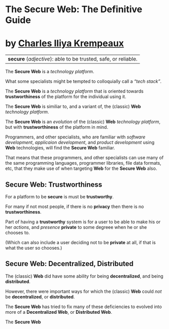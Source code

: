 # The Secure Web: The Definitive Guide
# by [Charles Iliya Krempeaux](http://changelog.ca/)

|                                                                  |
|------------------------------------------------------------------|
| **secure** (_adjective_): able to be trusted, safe, or reliable. |

The **Secure Web** is a _technology platform_.

What some specialists might be tempted to colloquially call a _“tech stack”_.

The **Secure Web** is a _technology platform_ that is oriented towards **trustworthiness** of the platform for the individual using it.

The **Secure Web** is similiar to, and a variant of, the (classic) **Web** _technology platform_.

The **Secure Web** is an _evolution_ of the (classic) **Web** _technology platform_, but with **trustworthiness** of the platform in mind.

Programmers, and other specialists, who are familiar with
_software development_, _applicaion development_, and _product development_
using **Web** technologies, will find the **Secure Web** familiar.

That means that these programmers, and other specialists can use many of the same
programming languages, programmer libraries, file data formats, etc,
that they make use of when targeting **Web** for the **Secure Web** also.

## Secure Web: Trustworthiness

For a platform to be **secure** is must be **trustworthy**.

For many if not most people, if there is no **privacy** then there is no **trustworthiness**.

Part of having a **trustworthy** system is for a user to be able to make his or her _actions_, and _presence_ **private** to some degreee when he or she chooses to.

(Which can also include a user deciding not to be **private** at all, if that is what the user so chooses.)

## Secure Web: Decentralized, Distributed

The (classic) **Web** did have some ability for being **decentralized**, and being **distributed**.

However, there were important ways for which the (classic) **Web** could _not_ be **decentralized**, or **distributed**.

The **Secure Web** has tried to fix many of these deficiencies to evolved into more of a **Decentralized Web**, or **Distributed Web**.



The **Secure Web** 
